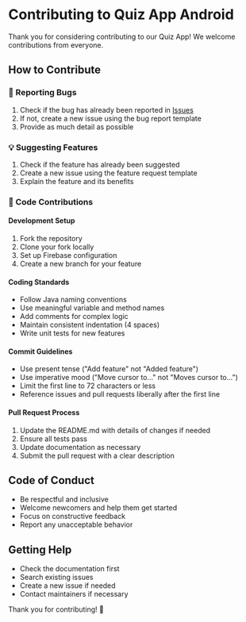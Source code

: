 # Contributing to Quiz App Android

Thank you for considering contributing to our Quiz App! We welcome contributions from everyone.

## How to Contribute

### 🐛 Reporting Bugs
1. Check if the bug has already been reported in [Issues](https://github.com/Waleed-Abdullah-Abbasi/quiz-app-android/issues)
2. If not, create a new issue using the bug report template
3. Provide as much detail as possible

### 💡 Suggesting Features
1. Check if the feature has already been suggested
2. Create a new issue using the feature request template
3. Explain the feature and its benefits

### 🔀 Code Contributions

#### Development Setup
1. Fork the repository
2. Clone your fork locally
3. Set up Firebase configuration
4. Create a new branch for your feature

#### Coding Standards
- Follow Java naming conventions
- Use meaningful variable and method names
- Add comments for complex logic
- Maintain consistent indentation (4 spaces)
- Write unit tests for new features

#### Commit Guidelines
- Use present tense ("Add feature" not "Added feature")
- Use imperative mood ("Move cursor to..." not "Moves cursor to...")
- Limit the first line to 72 characters or less
- Reference issues and pull requests liberally after the first line

#### Pull Request Process
1. Update the README.md with details of changes if needed
2. Ensure all tests pass
3. Update documentation as necessary
4. Submit the pull request with a clear description

## Code of Conduct
- Be respectful and inclusive
- Welcome newcomers and help them get started
- Focus on constructive feedback
- Report any unacceptable behavior

## Getting Help
- Check the documentation first
- Search existing issues
- Create a new issue if needed
- Contact maintainers if necessary

Thank you for contributing! 🎉
